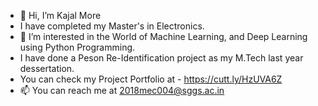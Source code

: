 - 👋 Hi, I’m Kajal More
- I have completed my Master's in Electronics.
- 👀 I’m interested in the World of Machine Learning, and Deep Learning using Python Programming.
- I have done a Peson Re-Identification project as my M.Tech last year dessertation. 
- You can check my Project Portfolio at - https://cutt.ly/HzUVA6Z 
- 📫 You can reach me at 2018mec004@sggs.ac.in

<!---
MoreKajal/MoreKajal is a ✨ special ✨ repository because its `README.md` (this file) appears on your GitHub profile.
You can click the Preview link to take a look at your changes.
--->
